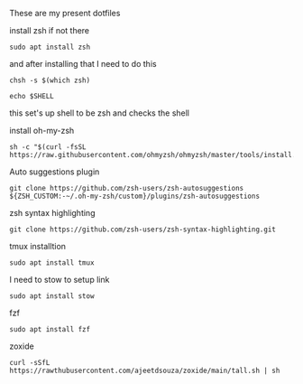 These are my present dotfiles 


install zsh if not there
``` 
sudo apt install zsh 
```


and after installing that  I need to do this 

``` 
chsh -s $(which zsh)

echo $SHELL
``` 
this set's up shell to be zsh and checks  the shell 


install oh-my-zsh

``` 
sh -c "$(curl -fsSL https://raw.githubusercontent.com/ohmyzsh/ohmyzsh/master/tools/install.sh)"
```

Auto suggestions plugin

``` 
git clone https://github.com/zsh-users/zsh-autosuggestions ${ZSH_CUSTOM:-~/.oh-my-zsh/custom}/plugins/zsh-autosuggestions 
```

zsh syntax highlighting

``` 
git clone https://github.com/zsh-users/zsh-syntax-highlighting.git

```

tmux installtion 


```  
sudo apt install tmux

```


I need to stow to setup link

``` 
sudo apt install stow

```

fzf 

``` 
sudo apt install fzf

```

zoxide 

``` 
curl -sSfL https://rawthubusercontent.com/ajeetdsouza/zoxide/main/tall.sh | sh

```
